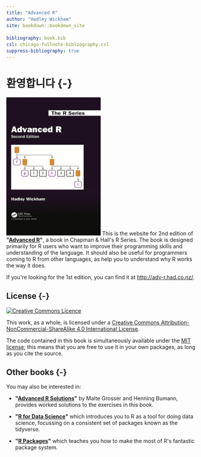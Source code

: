 ```yaml
---
title: "Advanced R"
author: "Hadley Wickham"
site: bookdown::bookdown_site

bibliography: book.bib
csl: chicago-fullnote-bibliography.csl
suppress-bibliography: true
---
```


 

# 환영합니다 {-}

<a href="https://amzn.to/2WoabjB"><img src="cover.png" width="250" height="366" class="cover" alt="Buy on Amazon" /></a> This is the website for 2nd edition of __"[Advanced R](https://amzn.to/2WoabjB)"__, a book in Chapman & Hall's R Series. The book is designed primarily for R users who want to improve their programming skills and understanding of the language. It should also be useful for programmers coming to R from other languages, as help you to understand why R works the way it does.

If you're looking for the 1st edition, you can find it at <http://adv-r.had.co.nz/>.

## License {-}

<a rel="license" href="http://creativecommons.org/licenses/by-nc-sa/4.0/"><img alt="Creative Commons Licence" style="border-width:0" src="https://i.creativecommons.org/l/by-nc-sa/4.0/88x31.png" /></a>

This work, as a whole, is licensed under a <a rel="license" href="http://creativecommons.org/licenses/by-nc-sa/4.0/">Creative Commons Attribution-NonCommercial-ShareAlike 4.0 International License</a>.

The code contained in this book is simultaneously available under the [MIT license](https://opensource.org/licenses/MIT); this means that you are free to use it in your own packages, as long as you cite the source.

## Other books {-}

You may also be interested in:

* __"[Advanced R Solutions](http://advanced-r-solutions.rbind.io)"__ by
  Malte Grosser and Henning Bumann, provides worked solutions to the exercises
  in this book.

* __"[R for Data Science](http://r4ds.had.co.nz/)"__ which introduces you to R 
  as a tool for doing data science, focussing on a consistent
  set of packages known as the tidyverse.

* __"[R Packages](http://r-pkgs.had.co.nz/)"__ which teaches you 
  how to make the most of R's fantastic package system.


